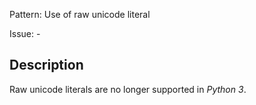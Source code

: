 Pattern: Use of raw unicode literal

Issue: -

## Description

Raw unicode literals are no longer supported in _Python 3_.